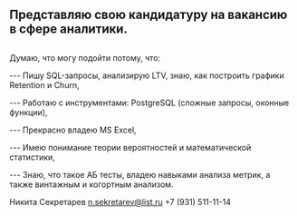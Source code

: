 ## <h2>Представляю свою кандидатуру на вакансию в сфере аналитики.<h2>

Думаю, что могу подойти потому, что:
 
  --- Пишу SQL-запросы, анализирую LTV, знаю, как построить графики Retention и Churn,
 
  --- Работаю с инструментами: PostgreSQL (сложные запросы, оконные функции),
 
  --- Прекрасно владею MS Excel,
  
  --- Имею понимание теории вероятностей и математической статистики,
  
  --- Знаю, что такое АБ тесты, владею навыками анализа метрик, а также винтажным и когортным анализом.

Никита Секретарев
n.sekretarev@list.ru
+7 (931) 511-11-14
